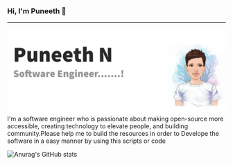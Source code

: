 ### Hi, I'm Puneeth 👋<hr>
![alt text](https://github.com/TechCodeDev/TechCodeDev/blob/main/1%20(1).png)
I'm a software engineer who is passionate about making open-source more accessible, creating technology to elevate people, and building community.Please help me to build the resources in order to Develope the software in a easy manner by using this scripts or code

![Anurag's GitHub stats](https://github-readme-stats.vercel.app/api?username=TechCodeDev)


